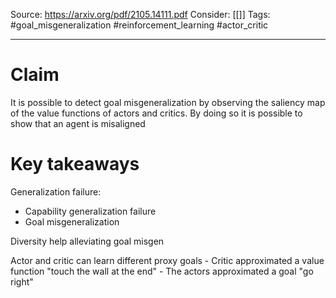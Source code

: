 Source: https://arxiv.org/pdf/2105.14111.pdf
Consider: [[]]
Tags: #goal_misgeneralization #reinforcement_learning #actor_critic
______________

# Claim
It is possible to detect goal misgeneralization by observing the saliency map of the value functions of actors and critics. By doing so it is possible to show that an agent is misaligned

# Key takeaways
Generalization failure:
- Capability generalization failure
- Goal misgeneralization 

Diversity help alleviating goal misgen

Actor and critic can learn different proxy goals
	- Critic approximated a value function "touch the wall at the end"
	- The actors approximated a goal "go right"